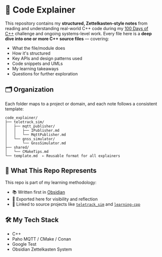 # 🧠 Code Explainer


This repository contains my **structured, Zettelkasten-style notes** from reading and understanding real-world C++ code during my [100 Days of C++](https://github.com/Project-Be-Better/learning-cpp) challenge and ongoing systems-level work.
Every file here is a **deep dive into one or more C++ source files** — covering:
- What the file/module does
- How it's structured
- Key APIs and design patterns used
- Code snippets and UMLs
- My learning takeaways
- Questions for further exploration


## 🗂️ Organization

Each folder maps to a project or domain, and each note follows a consistent template:

```
code_explainer/
├── teletrack_sim/
│   ├── mqtt_publisher/
│   │   ├── IPublisher.md
│   │   └── MqttPublisher.md
│   └── gnss_simulator/
│       └── GnssSimulator.md
├── shared/
│   └── CMakeTips.md
└── template.md  ← Reusable format for all explainers
```

## 🧭 What This Repo Represents

This repo is part of my learning methodology:
- 📚 Written first in [Obsidian](https://obsidian.md)
- 🔁 Exported here for visibility and reflection
- 🔗 Linked to source projects like [`teletrack_sim`](https://github.com/Project-Be-Better/learning-cpp) and [`learning-cpp`]([https://github.com/your-username/learning-cpp](https://github.com/Project-Be-Better/learning-cpp))




## 🛠 My Tech Stack

- C++
- Paho MQTT / CMake / Conan
- Google Test
- Obsidian Zettelkasten System

